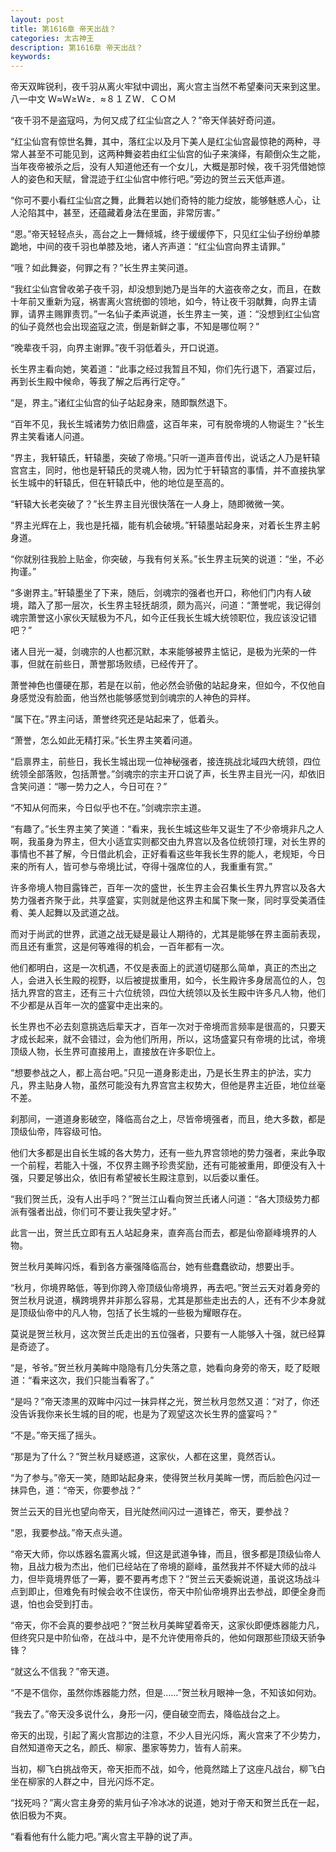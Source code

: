 ```yaml
---
layout: post
title: 第1616章 帝天出战？
categories: 太古神王
description: 第1616章 帝天出战？
keywords:
---
```


帝天双眸锐利，夜千羽从离火牢狱中调出，离火宫主当然不希望秦问天来到这里。八一中文 Ｗ≈Ｗ≥Ｗ≥．≈８１ＺＷ．ＣＯＭ

“夜千羽不是盗寇吗，为何又成了红尘仙宫之人？”帝天佯装好奇问道。

“红尘仙宫有惊世名舞，其中，落红尘以及月下美人是红尘仙宫最惊艳的两种，寻常人甚至不可能见到，这两种舞姿若由红尘仙宫的仙子来演绎，有颠倒众生之能，当年夜帝被杀之后，没有人知道他还有一个女儿，大概是那时候，夜千羽凭借她惊人的姿色和天赋，曾混迹于红尘仙宫中修行吧。”旁边的贺兰云天低声道。

“你可不要小看红尘仙宫之舞，此舞若以她们奇特的能力绽放，能够魅惑人心，让人沦陷其中，甚至，还蕴藏着身法在里面，非常厉害。”

“恩。”帝天轻轻点头，高台之上一舞倾城，终于缓缓停下，只见红尘仙子纷纷单膝跪地，中间的夜千羽也单膝及地，诸人齐声道：“红尘仙宫向界主请罪。”

“哦？如此舞姿，何罪之有？”长生界主笑问道。

“我红尘仙宫曾收弟子夜千羽，却没想到她乃是当年的大盗夜帝之女，而且，在数十年前又重新为寇，祸害离火宫统御的领地，如今，特让夜千羽献舞，向界主请罪，请界主赐罪责罚。”一名仙子柔声说道，长生界主一笑，道：“没想到红尘仙宫的仙子竟然也会出现盗寇之流，倒是新鲜之事，不知是哪位啊？”

“晚辈夜千羽，向界主谢罪。”夜千羽低着头，开口说道。

长生界主看向她，笑着道：“此事之经过我暂且不知，你们先行退下，酒宴过后，再到长生殿中候命，等我了解之后再行定夺。”

“是，界主。”诸红尘仙宫的仙子站起身来，随即飘然退下。

“百年不见，我长生城诸势力依旧鼎盛，这百年来，可有脱帝境的人物诞生？”长生界主笑看诸人问道。

“界主，我轩辕氏，轩辕墨，突破了帝境。”只听一道声音传出，说话之人乃是轩辕宫宫主，同时，他也是轩辕氏的灵魂人物，因为忙于轩辕宫的事情，并不直接执掌长生城中的轩辕氏，但在轩辕氏中，他的地位是至高的。

“轩辕大长老突破了？”长生界主目光很快落在一人身上，随即微微一笑。

“界主光辉在上，我也是托福，能有机会破境。”轩辕墨站起身来，对着长生界主躬身道。

“你就别往我脸上贴金，你突破，与我有何关系。”长生界主玩笑的说道：“坐，不必拘谨。”

“多谢界主。”轩辕墨坐了下来，随后，剑魂宗的强者也开口，称他们门内有人破境，踏入了那一层次，长生界主轻抚胡须，颇为高兴，问道：“萧誉呢，我记得剑魂宗萧誉这小家伙天赋极为不凡，如今正任我长生城大统领职位，我应该没记错吧？”

诸人目光一凝，剑魂宗的人也都沉默，本来能够被界主惦记，是极为光荣的一件事，但就在前些日，萧誉那场败绩，已经传开了。

萧誉神色也僵硬在那，若是在以前，他必然会骄傲的站起身来，但如今，不仅他自身感觉没有脸面，他当然也能够感觉到剑魂宗的人神色的异样。

“属下在。”界主问话，萧誉终究还是站起来了，低着头。

“萧誉，怎么如此无精打采。”长生界主笑着问道。

“启禀界主，前些日，我长生城出现一位神秘强者，接连挑战北域四大统领，四位统领全部落败，包括萧誉。”剑魂宗的宗主开口说了声，长生界主目光一闪，却依旧含笑问道：“哪一势力之人，今日可在？”

“不知从何而来，今日似乎也不在。”剑魂宗宗主道。

“有趣了。”长生界主笑了笑道：“看来，我长生城这些年又诞生了不少帝境非凡之人啊，我虽身为界主，但大小适宜实则都交由九界宫以及各位统领打理，对长生界的事情也不甚了解，今日借此机会，正好看看这些年我长生界的能人，老规矩，今日来的所有人，皆可参与帝境比试，夺得十强席位的人，我重重有赏。”

许多帝境人物目露锋芒，百年一次的盛世，长生界主会召集长生界九界宫以及各大势力强者齐聚于此，共享盛宴，实则就是他这界主和属下聚一聚，同时享受美酒佳肴、美人起舞以及武道之战。

而对于尚武的世界，武道之战无疑是最让人期待的，尤其是能够在界主面前表现，而且还有重赏，这是何等难得的机会，一百年都有一次。

他们都明白，这是一次机遇，不仅是表面上的武道切磋那么简单，真正的杰出之人，会进入长生殿的视野，以后被提拔重用，如今，长生殿许多身居高位的人，包括九界宫的宫主，还有三十六位统领，四位大统领以及长生殿中许多凡人物，他们不少都是从百年一次的盛宴中走出来的。

长生界也不必去刻意挑选后辈天才，百年一次对于帝境而言频率是很高的，只要天才成长起来，就不会错过，会为他们所用，所以，这场盛宴只有帝境的比试，帝境顶级人物，长生界可直接用上，直接放在许多职位上。

“想要参战之人，都上高台吧。”只见一道身影走出，乃是长生界主的护法，实力凡，界主贴身人物，虽然可能没有九界宫宫主权势大，但他是界主近臣，地位丝毫不差。

刹那间，一道道身影破空，降临高台之上，尽皆帝境强者，而且，绝大多数，都是顶级仙帝，阵容级可怕。

他们大多都是出自长生城的各大势力，还有一些九界宫领地的势力强者，来此争取一个前程，若能入十强，不仅界主赐予珍贵奖励，还有可能被重用，即便没有入十强，只要足够出众，依旧有希望被长生殿注意到，以后委以重任。

“我们贺兰氏，没有人出手吗？”贺兰江山看向贺兰氏诸人问道：“各大顶级势力都派有强者出战，你们可不要让我失望才好。”

此言一出，贺兰氏立即有五人站起身来，直奔高台而去，都是仙帝巅峰境界的人物。

贺兰秋月美眸闪烁，看到各方豪强降临高台，她有些蠢蠢欲动，想要出手。

“秋月，你境界略低，等到你跨入帝顶级仙帝境界，再去吧。”贺兰云天对着身旁的贺兰秋月说道，横跨境界并非那么容易，尤其是那些走出去的人，还有不少本身就是顶级仙帝中的凡人物，包括了长生城的一些极为耀眼存在。

莫说是贺兰秋月，这次贺兰氏走出的五位强者，只要有一人能够入十强，就已经算是奇迹了。

“是，爷爷。”贺兰秋月美眸中隐隐有几分失落之意，她看向身旁的帝天，眨了眨眼道：“看来这次，我们只能当看客了。”

“是吗？”帝天漆黑的双眸中闪过一抹异样之光，贺兰秋月忽然又道：“对了，你还没告诉我你来长生城的目的呢，也是为了观望这次长生界的盛宴吗？”

“不是。”帝天摇了摇头。

“那是为了什么？”贺兰秋月疑惑道，这家伙，人都在这里，竟然否认。

“为了参与。”帝天一笑，随即站起身来，使得贺兰秋月美眸一愣，而后脸色闪过一抹异色，道：“帝天，你要参战？”

贺兰云天的目光也望向帝天，目光陡然间闪过一道锋芒，帝天，要参战？

“恩，我要参战。”帝天点头道。

“帝天大师，你以炼器名震离火城，但这是武道争锋，而且，很多都是顶级仙帝人物，且战力极为杰出，他们已经站在了帝境的巅峰，虽然我并不怀疑大师的战斗力，但毕竟境界低了一筹，要不要再考虑下？”贺兰云天委婉说道，虽说这场战斗点到即止，但难免有时候会收不住误伤，帝天中阶仙帝境界出去参战，即便全身而退，怕也会受到打击。

“帝天，你不会真的要参战吧？”贺兰秋月美眸望着帝天，这家伙即便炼器能力凡，但终究只是中阶仙帝，在战斗中，是不允许使用帝兵的，他如何跟那些顶级天骄争锋？

“就这么不信我？”帝天道。

“不是不信你，虽然你炼器能力然，但是……”贺兰秋月眼神一急，不知该如何劝。

“我去了。”帝天没多说什么，身形一闪，便自破空而去，降临战台之上。

帝天的出现，引起了离火宫那边的注意，不少人目光闪烁，离火宫来了不少势力，自然知道帝天之名，颜氏、柳家、墨家等势力，皆有人前来。

当初，柳飞白挑战帝天，帝天拒而不战，如今，他竟然踏上了这座凡战台，柳飞白坐在柳家的人群之中，目光闪烁不定。

“找死吗？”离火宫主身旁的紫月仙子冷冰冰的说道，她对于帝天和贺兰氏在一起，依旧极为不爽。

“看看他有什么能力吧。”离火宫主平静的说了声。
